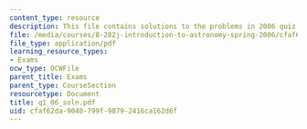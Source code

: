 ```yaml
---
content_type: resource
description: This file contains solutions to the problems in 2006 quiz 1.
file: /media/courses/8-282j-introduction-to-astronomy-spring-2006/cfaf62da9040799f98792416ca162d6f_q1_06_soln.pdf
file_type: application/pdf
learning_resource_types:
- Exams
ocw_type: OCWFile
parent_title: Exams
parent_type: CourseSection
resourcetype: Document
title: q1_06_soln.pdf
uid: cfaf62da-9040-799f-9879-2416ca162d6f
---
```

